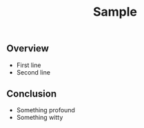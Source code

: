 <header class="caption">
  <h1>Sample</h1>
</header>

<section class="slide" id="cover" markdown="1">

## Overview

-   First line
-   Second line

</section>

<section class="slide" markdown="1">

## Conclusion

-   Something profound
-   Something witty

</section>
